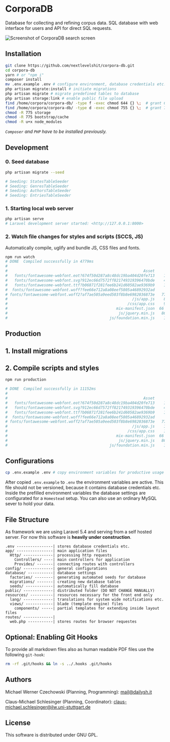 # CorporaDB

Database for collecting and refining corpus data. SQL database with web interface for users and API for direct SQL requests.

![Screenshot of CorporaDB search screen](corpora-screenshot.png)

## Installation

```bash
git clone https://github.com/nextlevelshit/corpora-db.git
cd corpora-db
yarn # or "npm i"
composer install
mv .env.example .env # configure environment, database credentials etc.
php artisan migrate:install # initiate migrations
php artisan migrate # migrate predefined tables to database
php artisan storage:link # enable public file upload
find /home/corpora/corpora-db/ -type f -exec chmod 644 {} \;  # grant 644 permissions to all files
find /home/corpora/corpora-db/ -type d -exec chmod 755 {} \;  # grant 755 permissions to all folders
chmod -R 775 storage
chmod -R 775 bootstrap/cache
chmod -R u+x node_modules
```

_`Composer` and `PHP` have to be installed previously._

## Development

### 0. Seed database

```bash
php artisan migrate --seed

# Seeding: StatesTableSeeder
# Seeding: GenresTableSeeder
# Seeding: AuthorsTableSeeder
# Seeding: EntriesTableSeeder
```

### 1. Starting local web server

```bash
php artisan serve
# Laravel development server started: <http://127.0.0.1:8000>
```

### 2. Watch file changes for styles and scripts (SCCS, JS)

Automatically compile, uglify and bundle JS, CSS files and fonts.

```bash
npm run watch
# DONE  Compiled successfully in 4779ms
#
#                                                            Asset      Size  Chunks                    Chunk Names
#   fonts/fontawesome-webfont.eot?674f50d287a8c48dc19ba404d20fe713    166 kB          [emitted]         
#   fonts/fontawesome-webfont.svg?912ec66d7572ff821749319396470bde    444 kB          [emitted]  [big]  
#   fonts/fontawesome-webfont.ttf?b06871f281fee6b241d60582ae9369b9    166 kB          [emitted]         
#  fonts/fontawesome-webfont.woff?fee66e712a8a08eef5805a46892932ad     98 kB          [emitted]         
# fonts/fontawesome-webfont.woff2?af7ae505a9eed503f8b8e6982036873e   77.2 kB          [emitted]         
#                                                       /js/app.js    857 kB       0  [emitted]  [big]  /js/app
#                                                     /css/app.css    991 kB       0  [emitted]  [big]  /js/app
#                                                mix-manifest.json  66 bytes          [emitted]         
#                                                 js/jquery.min.js   86.7 kB          [emitted]         
#                                             js/foundation.min.js    149 kB          [emitted]         

```

## Production

## 1. Install migrations

## 2. Compile scripts and styles

```bash
npm run production

# DONE  Compiled successfully in 11152ms
#
#                                                            Asset      Size  Chunks                    Chunk Names
#   fonts/fontawesome-webfont.eot?674f50d287a8c48dc19ba404d20fe713    166 kB          [emitted]         
#   fonts/fontawesome-webfont.svg?912ec66d7572ff821749319396470bde    444 kB          [emitted]  [big]  
#   fonts/fontawesome-webfont.ttf?b06871f281fee6b241d60582ae9369b9    166 kB          [emitted]         
#  fonts/fontawesome-webfont.woff?fee66e712a8a08eef5805a46892932ad     98 kB          [emitted]         
# fonts/fontawesome-webfont.woff2?af7ae505a9eed503f8b8e6982036873e   77.2 kB          [emitted]         
#                                                       /js/app.js    176 kB       0  [emitted]         /js/app
#                                                     /css/app.css    108 kB       0  [emitted]         /js/app
#                                                mix-manifest.json  66 bytes          [emitted]         
#                                                 js/jquery.min.js   86.7 kB          [emitted]         
#                                             js/foundation.min.js    149 kB          [emitted]
```


## Configurations

```bash
cp .env.example .env # copy environment variables for productive usage
```

After copied `.env.example` to `.env` the environment variables are active. This file should not be versioned, because it contains database credentials etc. Inside the prefilled environment variables the database settings are configurated for a `Homestead` setup. You can also use an ordinary MySQL sever to hold your data.

## File Structure
As framework we are using Laravel 5.4 and serving from a self hosted server. For now this software is __heavily under construction__.

~~~~~
.env ----------------| stores database credentials etc.
app/ ----------------| main application files
  Http/ -------------| processing http requests
    Controllers/ ----| main controllers for application
    Provides/ -------| connecting routes with controllers
config/ -------------| general configurations
database/ -----------| database settings
  factories/ --------| generating automated seeds for database
  migrations/ -------| creating new database tables
  seeds/ ------------| automatically fill database
public/ -------------| distributed folder (DO NOT CHANGE MANUALLY)
resources/ ----------| resources necessary for the front end only
  lang/ -------------| translations for system wide notifications etc.
  views/ ------------| blade (template engine) files
    components/ -----| partial templates for extending inside layout files
routes/ -------------|
  web.php -----------| stores routes for browser requestes
~~~~~

## Optional: Enabling Git Hooks

To provide all markdown files also as human readable PDF files use the following `git-hook`:

```bash
rm -rf .git/hooks && ln -s ../.hooks .git/hooks
```

## Authors

Michael Werner Czechowski (Planning, Programming):
<mail@dailysh.it>

Claus-Michael Schlesinger (Planning, Coordinator):
<claus-michael.schlesinger@ilw.uni-stuttgart.de>

## License
This software is distributed under GNU GPL.
